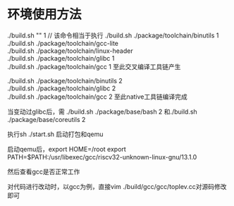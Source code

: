 # 环境使用方法

./build.sh "" 1      // 该命令相当于执行 ./build.sh  ./package/toolchain/binutils  1                                                                                      								    
                                        ./build.sh  ./package/toolchain/gcc-lite  								    								    
                                        ./build.sh  ./package/toolchain/linux-header 								    								    
                                        ./build.sh  ./package/toolchain/glibc 1                                                                                								    
                                        ./build.sh  ./package/toolchain/gcc 1   至此交叉编译工具链产生

./build.sh ./package/toolchain/binutils	2                                                                                                                                     
./build.sh  ./package/toolchain/glibc 2                                                                                                                                                               
./build.sh  ./package/toolchain/gcc 2      至此native工具链编译完成

当变动过glibc后，需 ./build.sh ./package/base/bash 2   和./build.sh ./package/base/coreutils 2

执行sh ./start.sh 启动打包和qemu

启动qemu后，export HOME=/root     export PATH=$PATH:/usr/libexec/gcc/riscv32-unknown-linux-gnu/13.1.0

然后查看gcc是否正常工作

对代码进行改动时，以gcc为例，直接vim ./build/gcc/gcc/toplev.cc对源码修改即可
